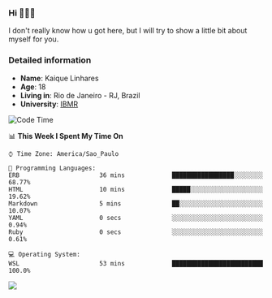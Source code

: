 ### Hi 🙋🏽‍♂️

I don't really know how u got here, but I will try to show a little bit about myself for you.

### Detailed information

* **Name**: Kaique Linhares
* **Age**: 18
* **Living in**: Rio  de Janeiro - RJ, Brazil
* **University**: [IBMR](https://www.ibmr.br/)

<!--START_SECTION:waka-->
![Code Time](http://img.shields.io/badge/Code%20Time-42%20hrs%2033%20mins-blue)

📊 **This Week I Spent My Time On** 

```text
⌚︎ Time Zone: America/Sao_Paulo

💬 Programming Languages: 
ERB                      36 mins             █████████████████░░░░░░░░   68.77% 
HTML                     10 mins             █████░░░░░░░░░░░░░░░░░░░░   19.62% 
Markdown                 5 mins              ██░░░░░░░░░░░░░░░░░░░░░░░   10.07% 
YAML                     0 secs              ░░░░░░░░░░░░░░░░░░░░░░░░░   0.94% 
Ruby                     0 secs              ░░░░░░░░░░░░░░░░░░░░░░░░░   0.61%

💻 Operating System: 
WSL                      53 mins             █████████████████████████   100.0%

```


<!--END_SECTION:waka-->

<a href="https://www.linkedin.com/in/kaique-linhares-25a840208/"  target="_blank"><img src="https://img.shields.io/badge/-LinkedIn-%230077B5?style=for-the-badge&logo=linkedin&logoColor=white" target="_blank"></a>

